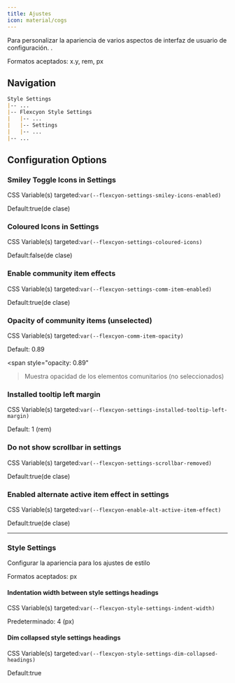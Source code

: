 ```yaml
---
title: Ajustes
icon: material/cogs
---
```


Para personalizar la apariencia de varios aspectos de interfaz de usuario de configuración.
.

Formatos aceptados: x.y, rem, px

## Navigation
```md
Style Settings
|-- ...
|-- Flexcyon Style Settings
|   |-- ...
|   |-- Settings
|   |-- ...
|-- ...
```

## Configuration Options

### Smiley Toggle Icons in Settings
CSS Variable(s) targeted:`var(--flexcyon-settings-smiley-icons-enabled)`

Default:true(de clase)

### Coloured Icons in Settings
CSS Variable(s) targeted:`var(--flexcyon-settings-coloured-icons)`

Default:false(de clase)

### Enable community item effects
CSS Variable(s) targeted:`var(--flexcyon-settings-comm-item-enabled)`

Default:true(de clase)

### Opacity of community items (unselected)
CSS Variable(s) targeted:`var(--flexcyon-comm-item-opacity)`

Default: 0.89

<span style="opacity: 0.89"
>Muestra opacidad de los elementos comunitarios (no seleccionados)</span>

### Installed tooltip left margin
CSS Variable(s) targeted:`var(--flexcyon-settings-installed-tooltip-left-margin)`

Default: 1 (rem)

### Do not show scrollbar in settings
CSS Variable(s) targeted:`var(--flexcyon-settings-scrollbar-removed)`

Default:true(de clase)

### Enabled alternate active item effect in settings
CSS Variable(s) targeted:`var(--flexcyon-enable-alt-active-item-effect)`

Default:true(de clase)

___

### Style Settings
Configurar la apariencia para los ajustes de estilo

Formatos aceptados: px

#### Indentation width between style settings headings
CSS Variable(s) targeted:`var(--flexcyon-style-settings-indent-width)`

Predeterminado: 4 (px)

#### Dim collapsed style settings headings
CSS Variable(s) targeted:`var(--flexcyon-style-settings-dim-collapsed-headings)`

Default:true